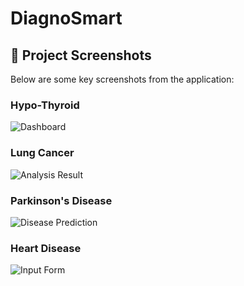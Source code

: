 # DiagnoSmart

## 📸 Project Screenshots

Below are some key screenshots from the application:

### Hypo-Thyroid
![Dashboard](https://github.com/user-attachments/assets/2b2994f9-b386-4c59-90d0-637452796a28)

### Lung Cancer
![Analysis Result](https://github.com/user-attachments/assets/ab41757f-138d-45df-88ee-27bfda294663)

### Parkinson's Disease
![Disease Prediction](https://github.com/user-attachments/assets/b02d8401-cecb-4ee9-b267-371599bd1e82)

### Heart Disease
![Input Form](https://github.com/user-attachments/assets/002e6fc2-8195-41fd-b867-2f8e639b0ae2)
